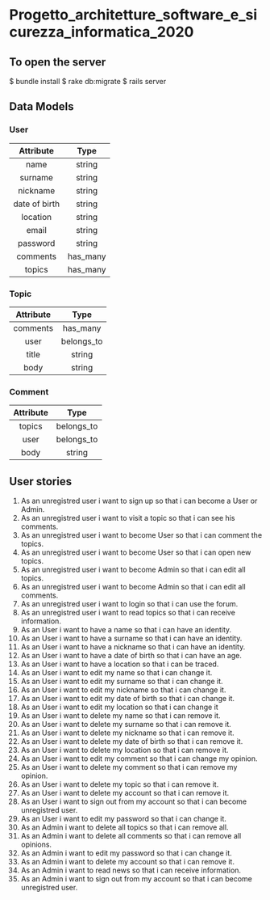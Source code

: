 # Progetto_architetture_software_e_sicurezza_informatica_2020

## To open the server

$ bundle install
$ rake db:migrate
$ rails server


## Data Models

### User

Attribute | Type 
:-:|:-:
name | string 
surname | string 
nickname | string 
date of birth | string 
location | string 
email | string 
password | string
comments | has\_many 
topics | has\_many 

### Topic

Attribute | Type 
:-:|:-:
comments | has\_many
user | belongs\_to 
title | string
body | string

### Comment

Attribute | Type 
:-:|:-:
topics | belongs\_to 
user | belongs\_to 
body | string

## User stories

1) As an unregistred user i want to sign up so that i can become a User or Admin.
2) As an unregistred user i want to visit a topic so that i can see his comments.
3) As an unregistred user i want to become User so that i can comment the topics.
4) As an unregistred user i want to become User so that i can open new topics.
5) As an unregistred user i want to become Admin so that i can edit all topics.
6) As an unregistred user i want to become Admin so that i can edit all comments.
7) As an unregistred user i want to login so that i can use the forum.
8) As an unregistred user i want to read topics so that i can receive information.
9) As an User i want to have a name so that i can have an identity.
10) As an User i want to have a surname so that i can have an identity.
11) As an User i want to have a nickname so that i can have an identity.
12) As an User i want to have a date of birth so that i can have an age.
13) As an User i want to have a location so that i can be traced.
14) As an User i want to edit my name so that i can change it.
15) As an User i want to edit my surname so that i can change it.
16) As an User i want to edit my nickname so that i can change it.
17) As an User i want to edit my date of birth so that i can change it.
18) As an User i want to edit my location so that i can change it
19) As an User i want to delete my name so that i can remove it.
20) As an User i want to delete my surname so that i can remove it.
21) As an User i want to delete my nickname so that i can remove it.
22) As an User i want to delete my date of birth so that i can remove it.
23) As an User i want to delete my location so that i can remove it.
24) As an User i want to edit my comment so that i can change my opinion.
25) As an User i want to delete my comment so that i can remove my opinion.
26) As an User i want to delete my topic so that i can remove it.
27) As an User i want to delete my account so that i can remove it.
28) As an User i want to sign out from my account so that i can become unregistred user.
29) As an User i want to edit my password so that i can change it.
30) As an Admin i want to delete all topics so that i can remove all.
31) As an Admin i want to delete all comments so that i can remove all opinions.
32) As an Admin i want to edit my password so that i can change it.
33) As an Admin i want to delete my account so that i can remove it.
34) As an Admin i want to read news so that i can receive information.
35) As an Admin i want to sign out from my account so that i can become unregistred user.
